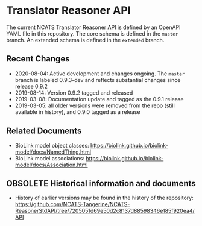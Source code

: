 # Translator Reasoner API

The current NCATS Translator Reasoner API is defined by an OpenAPI YAML file in this repository.
The core schema is defined in the `master` branch. An extended schema is defined in the `extended` branch.

## Recent Changes
- 2020-08-04: Active development and changes ongoing. The `master` branch is labeled 0.9.3-dev and reflects substantial changes since release 0.9.2
- 2019-08-14: Version 0.9.2 tagged and released
- 2019-03-08: Documentation update and tagged as the 0.9.1 release
- 2019-03-05: all older versions were removed from the repo (still available in history), and 0.9.0 tagged as a release

## Related Documents
- BioLink model object classes: https://biolink.github.io/biolink-model/docs/NamedThing.html
- BioLink model associations: https://biolink.github.io/biolink-model/docs/Association.html

## OBSOLETE Historical information and documents
- History of earlier versions may be found in the history of the repository: https://github.com/NCATS-Tangerine/NCATS-ReasonerStdAPI/tree/7205051d69e50d2c8137d88598346e185f920ea4/API

